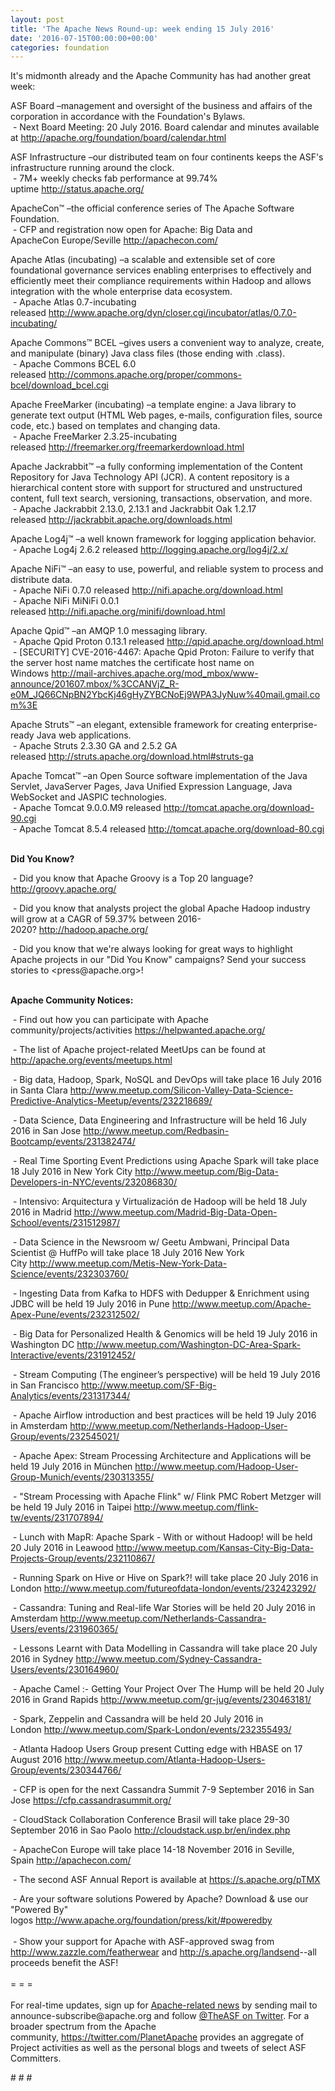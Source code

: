 ```yaml
---
layout: post
title: 'The Apache News Round-up: week ending 15 July 2016'
date: '2016-07-15T00:00:00+00:00'
categories: foundation
---
```

<p>It's midmonth already and the Apache Community has had another great week:</p> 
  <div> 
    <p>ASF Board –management and oversight of the business and affairs of the corporation in accordance with the Foundation's Bylaws.<br />&nbsp;- Next Board Meeting: 20 July 2016. Board calendar and minutes available at <a href="http://apache.org/foundation/board/calendar.html">http://apache.org/foundation/board/calendar.html</a></p> 
    <p>ASF Infrastructure –our distributed team on four continents keeps the ASF's infrastructure running around the clock.<br />&nbsp;- 7M+ weekly checks fab performance at 99.74% uptime&nbsp;<a href="http://status.apache.org/">http://status.apache.org/</a></p> 
  </div> 
  <div> 
    <p><a href="http://status.apache.org/"></a>ApacheCon™ –the official conference series of The Apache Software Foundation.<br />&nbsp;- CFP and registration now open for Apache: Big Data and ApacheCon&nbsp;Europe/Seville&nbsp;<a href="http://apachecon.com/">http://apachecon.com/</a><br /></p> 
    <p>Apache Atlas (incubating)&nbsp;–a scalable and extensible set of core foundational governance services enabling enterprises to effectively and efficiently meet their compliance requirements within Hadoop and allows integration with the whole enterprise data ecosystem.<br />&nbsp;- Apache Atlas 0.7-incubating released&nbsp;<a href="http://www.apache.org/dyn/closer.cgi/incubator/atlas/0.7.0-incubating/">http://www.apache.org/dyn/closer.cgi/incubator/atlas/0.7.0-incubating/</a></p> 
    <p>Apache Commons™ BCEL –gives users a convenient way to analyze, create, and manipulate (binary) Java class files (those ending with .class).<br />&nbsp;- Apache Commons BCEL 6.0 released&nbsp;<a href="http://commons.apache.org/proper/commons-bcel/download_bcel.cgi">http://commons.apache.org/proper/commons-bcel/download_bcel.cgi</a></p> 
    <p>Apache FreeMarker (incubating)&nbsp;–a template engine: a Java library to generate text output (HTML Web pages, e-mails, configuration files, source code, etc.) based on templates and changing data.<br />&nbsp;-&nbsp;Apache FreeMarker 2.3.25-incubating released&nbsp;<a href="http://freemarker.org/freemarkerdownload.html">http://freemarker.org/freemarkerdownload.html</a></p> 
    <p> </p> 
    <p>Apache Jackrabbit™ –a fully conforming implementation of the Content Repository for Java Technology API (JCR). A content repository is a hierarchical content store with support for structured and unstructured content, full text search, versioning, transactions, observation, and more.<br />&nbsp;-&nbsp;Apache Jackrabbit 2.13.0, 2.13.1&nbsp;and Jackrabbit Oak 1.2.17 released&nbsp;<a href="http://jackrabbit.apache.org/downloads.html">http://jackrabbit.apache.org/downloads.html</a></p> 
    <p>Apache Log4j™ –a well known framework for logging application behavior.<br />&nbsp;- Apache Log4j 2.6.2 released&nbsp;<a href="http://logging.apache.org/log4j/2.x/">http://logging.apache.org/log4j/2.x/</a></p> 
    <p>Apache NiFi™ –an easy to use, powerful, and reliable system to process and distribute data.<br />&nbsp;- Apache NiFi 0.7.0 released&nbsp;<a href="http://nifi.apache.org/download.html">http://nifi.apache.org/download.html</a><br />&nbsp;- Apache NiFi MiNiFi 0.0.1 released&nbsp;<a href="http://nifi.apache.org/minifi/download.html">http://nifi.apache.org/minifi/download.html</a></p> 
    <p>Apache Qpid™ –an AMQP 1.0 messaging library.<br />&nbsp;- Apache Qpid Proton 0.13.1 released&nbsp;<a href="http://qpid.apache.org/download.html">http://qpid.apache.org/download.html</a><br />&nbsp;-&nbsp;[SECURITY] CVE-2016-4467: Apache Qpid Proton: Failure to verify that the server host name matches the certificate host name on Windows&nbsp;<a href="http://mail-archives.apache.org/mod_mbox/www-announce/201607.mbox/%3CCANVjZ_R-e0M_JQ66CNpBN2YbcKj46gHyZYBCNoEj9WPA3JyNuw%40mail.gmail.com%3E">http://mail-archives.apache.org/mod_mbox/www-announce/201607.mbox/%3CCANVjZ_R-e0M_JQ66CNpBN2YbcKj46gHyZYBCNoEj9WPA3JyNuw%40mail.gmail.com%3E</a></p> 
    <p>Apache Struts™ –an elegant, extensible framework for creating enterprise-ready Java web applications.<br />&nbsp;- Apache Struts 2.3.30 GA and 2.5.2 GA released&nbsp;<a href="http://struts.apache.org/download.html#struts-ga">http://struts.apache.org/download.html#struts-ga</a></p> 
    <p>Apache Tomcat™ –an Open Source software implementation of the Java Servlet, JavaServer Pages, Java Unified Expression Language, Java WebSocket and JASPIC technologies.<br />&nbsp;-&nbsp;Apache Tomcat 9.0.0.M9 released&nbsp;<a href="http://tomcat.apache.org/download-90.cgi">http://tomcat.apache.org/download-90.cgi</a><br />&nbsp;- Apache Tomcat 8.5.4 released&nbsp;<a href="http://tomcat.apache.org/download-80.cgi">http://tomcat.apache.org/download-80.cgi</a></p> 
    <p><strong><br />Did You Know?</strong></p> 
    <p>&nbsp;- Did you know that Apache Groovy is a Top 20 language? <a href="http://groovy-lang.org/">http://groovy.apache.org/</a></p> 
    <p>&nbsp;- Did you know that analysts project the global Apache Hadoop industry will grow at a CAGR of 59.37% between 2016-2020?&nbsp;<a href="http://hadoop.apache.org/">http://hadoop.apache.org/</a></p> 
  </div> 
  <div> 
    <p>&nbsp;- Did you know that we're always looking for great ways to highlight Apache projects in our &quot;Did You Know&quot; campaigns? Send your success stories to &lt;press@apache.org&gt;!</p> 
  </div> 
  <div> 
    <div> 
      <p><strong><br />Apache Community Notices:</strong></p> 
      <p>&nbsp;- Find out how you can participate with Apache community/projects/activities <a href="https://helpwanted.apache.org/">https://helpwanted.apache.org/</a><strong></strong></p> 
      <p>&nbsp;- The list of Apache project-related MeetUps can be found at <a href="http://apache.org/events/meetups.html">http://apache.org/events/meetups.html</a></p> 
      <p>&nbsp;- Big data, Hadoop, Spark, NoSQL and DevOps will take place 16 July 2016 in Santa Clara&nbsp;<a href="http://www.meetup.com/Silicon-Valley-Data-Science-Predictive-Analytics-Meetup/events/232218689/">http://www.meetup.com/Silicon-Valley-Data-Science-Predictive-Analytics-Meetup/events/232218689/</a></p> 
      <p>&nbsp;- Data Science, Data Engineering and Infrastructure will be held 16 July 2016 in San Jose&nbsp;<a href="http://www.meetup.com/Redbasin-Bootcamp/events/231382474/">http://www.meetup.com/Redbasin-Bootcamp/events/231382474/</a></p> 
      <p>&nbsp;- Real Time Sporting Event Predictions using Apache Spark will take place 18 July 2016 in New York City&nbsp;<a href="http://www.meetup.com/Big-Data-Developers-in-NYC/events/232086830/">http://www.meetup.com/Big-Data-Developers-in-NYC/events/232086830/</a></p> 
      <p>&nbsp;- Intensivo: Arquitectura y Virtualización de Hadoop will be held 18 July 2016 in Madrid&nbsp;<a href="http://www.meetup.com/Madrid-Big-Data-Open-School/events/231512987/">http://www.meetup.com/Madrid-Big-Data-Open-School/events/231512987/</a></p> 
      <p>&nbsp;- Data Science in the Newsroom w/ Geetu Ambwani, Principal Data Scientist @ HuffPo will take place 18 July 2016 New York City&nbsp;<a href="http://www.meetup.com/Metis-New-York-Data-Science/events/232303760/">http://www.meetup.com/Metis-New-York-Data-Science/events/232303760/</a></p> 
      <p>&nbsp;- Ingesting Data from Kafka to HDFS with Dedupper &amp; Enrichment using JDBC will be held 19 July 2016 in Pune&nbsp;<a href="http://www.meetup.com/Apache-Apex-Pune/events/232312502/">http://www.meetup.com/Apache-Apex-Pune/events/232312502/</a></p> 
      <p>&nbsp;- Big Data for Personalized Health &amp; Genomics will be held 19 July 2016 in Washington DC&nbsp;<a href="http://www.meetup.com/Washington-DC-Area-Spark-Interactive/events/231912452/">http://www.meetup.com/Washington-DC-Area-Spark-Interactive/events/231912452/</a></p> 
      <p>&nbsp;- Stream Computing (The engineer’s perspective) will be held 19 July 2016 in San Francisco&nbsp;<a href="http://www.meetup.com/SF-Big-Analytics/events/231317344/">http://www.meetup.com/SF-Big-Analytics/events/231317344/</a></p> 
      <p><a href="http://www.meetup.com/SF-Big-Analytics/events/231317344/"></a>&nbsp;- Apache Airflow introduction and best practices will be held 19 July 2016 in Amsterdam&nbsp;<a href="http://www.meetup.com/Netherlands-Hadoop-User-Group/events/232545021/">http://www.meetup.com/Netherlands-Hadoop-User-Group/events/232545021/</a></p> 
      <p>&nbsp;- Apache Apex: Stream Processing Architecture and Applications will be held 19 July 2016 in München&nbsp;<a href="http://www.meetup.com/Hadoop-User-Group-Munich/events/230313355/">http://www.meetup.com/Hadoop-User-Group-Munich/events/230313355/</a></p> 
      <p>&nbsp;- &quot;Stream Processing with Apache Flink&quot; w/ Flink PMC Robert Metzger will be held 19 July 2016 in Taipei&nbsp;<a href="http://www.meetup.com/flink-tw/events/231707894/">http://www.meetup.com/flink-tw/events/231707894/</a></p> 
      <p>&nbsp;- Lunch with MapR: Apache Spark - With or without Hadoop! will be held 20 July 2016 in Leawood&nbsp;<a href="http://www.meetup.com/Kansas-City-Big-Data-Projects-Group/events/232110867/">http://www.meetup.com/Kansas-City-Big-Data-Projects-Group/events/232110867/</a></p> 
      <p>&nbsp;- Running Spark on Hive or Hive on Spark?! will take place 20 July 2016 in London&nbsp;<a href="http://www.meetup.com/futureofdata-london/events/232423292/">http://www.meetup.com/futureofdata-london/events/232423292/</a></p> 
      <p>&nbsp;- Cassandra: Tuning and Real-life War Stories will be held 20 July 2016 in Amsterdam&nbsp;<a href="http://www.meetup.com/Netherlands-Cassandra-Users/events/231960365/">http://www.meetup.com/Netherlands-Cassandra-Users/events/231960365/</a></p> 
      <p>&nbsp;- Lessons Learnt with Data Modelling in Cassandra will take place 20 July 2016 in Sydney&nbsp;<a href="http://www.meetup.com/Sydney-Cassandra-Users/events/230164960/">http://www.meetup.com/Sydney-Cassandra-Users/events/230164960/</a></p> 
      <p>&nbsp;- Apache Camel :- Getting Your Project Over The Hump will be held 20 July 2016 in Grand Rapids&nbsp;<a href="http://www.meetup.com/gr-jug/events/230463181/">http://www.meetup.com/gr-jug/events/230463181/</a></p> 
      <p>&nbsp;- Spark, Zeppelin and Cassandra will be held 20 July 2016 in London&nbsp;<a href="http://www.meetup.com/Spark-London/events/232355493/">http://www.meetup.com/Spark-London/events/232355493/</a></p> 
      <p>&nbsp;- Atlanta Hadoop Users Group present Cutting edge with HBASE&nbsp;on 17 August 2016&nbsp;<a href="http://www.meetup.com/Atlanta-Hadoop-Users-Group/events/230344766/">http://www.meetup.com/Atlanta-Hadoop-Users-Group/events/230344766/</a></p> 
    </div> 
    <p>&nbsp;- CFP is open for the next Cassandra Summit 7-9 September 2016 in San Jose <a href="https://cfp.cassandrasummit.org/">https://cfp.cassandrasummit.org/</a></p> 
    <p>&nbsp;- CloudStack Collaboration Conference Brasil will take place 29-30 September 2016 in Sao Paolo&nbsp;<a href="http://cloudstack.usp.br/en/index.php">http://cloudstack.usp.br/en/index.php</a></p> 
    <p>&nbsp;- ApacheCon Europe will take place 14-18 November 2016 in Seville, Spain&nbsp;<a href="http://apachecon.com/">http://apachecon.com/</a></p> 
    <div> 
      <p>&nbsp;- The second ASF Annual Report is available at <a href="https://s.apache.org/pTMX">https://s.apache.org/pTMX</a></p> 
    </div> 
    <div>&nbsp;- Are your software solutions Powered by Apache? Download &amp; use our &quot;Powered By&quot; logos&nbsp;<a href="http://www.apache.org/foundation/press/kit/#poweredby">http://www.apache.org/foundation/press/kit/#poweredby</a></div> 
    <div><br /></div> 
    <div>&nbsp;- Show your support for Apache with ASF-approved swag from <a href="http://www.zazzle.com/featherwear">http://www.zazzle.com/featherwear</a> and&nbsp;<a href="http://s.apache.org/landsend">http://s.apache.org/landsend</a>--all proceeds benefit the ASF!&nbsp;</div> 
    <div><br /></div> 
    <div>= = =</div> 
    <div><br /></div> 
    <div>For real-time updates, sign up for <a href="http://apache.org/foundation/mailinglists.html#foundation-announce">Apache-related news</a> by sending mail to announce-subscribe@apache.org and follow <a href="https://twitter.com/TheASF">@TheASF on Twitter</a>. For a broader spectrum from the Apache community,&nbsp;<a href="http://s.apache.org/landsend">https://twitter.com/PlanetApache</a> provides an aggregate of Project activities as well as the personal blogs and tweets of select ASF Committers.</div> 
  </div> 
  <p># # #</p>
